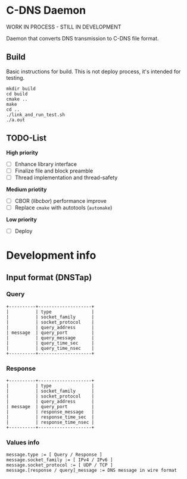 # C-DNS Daemon

WORK IN PROCESS - STILL IN DEVELOPMENT

Daemon that converts DNS transmission to C-DNS file format.

## Build

Basic instructions for build. This is not deploy process, it's intended for testing.

    mkdir build
    cd build
    cmake ..
    make
    cd ..
    ./link_and_run_test.sh
    ./a.out

## TODO-List

**High priority**

* [ ] Enhance library interface
* [ ] Finalize file and block preamble
* [ ] Thread implementation and thread-safety

**Medium priotity**

* [ ] CBOR (*libcbor*) performance improve
* [ ] Replace `cmake` with autotools (`automake`)

**Low priority**

* [ ] Deploy

# Development info

## Input format (DNSTap)
### Query

    +----------+--------------------+
    |          | type               |
    |          | socket_family      |
    |          | socket_protocol    |
    |          | query_address      |
    | message  | query_port         |
    |          | query_message      |
    |          | query_time_sec     |
    |          | query_time_nsec    |
    +----------+--------------------+

### Response

    +----------+--------------------+
    |          | type               |
    |          | socket_family      |
    |          | socket_protocol    |
    |          | query_address      |
    | message  | query_port         |
    |          | response_message   |
    |          | response_time_sec  |
    |          | response_time_nsec |
    +----------+--------------------+

### Values info

    message.type := [ Query / Response ]
    message.socket_family := [ IPv4 / IPv6 ]
    message.socket_protocol := [ UDP / TCP ]
    message.[response / query]_message := DNS message in wire format
